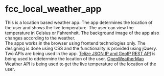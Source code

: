# fcc_local_weather_app
This is a location based weather app. The app determines the location of the user and shows the live temperature. The user can view the temperature in Celsius or Fahrenheit. The background image of the app also changes according to the weather.<br>
The apps works in the browser using frontend technologies only. The designing is done using CSS and the functionality is provided using jQuery.
Two APIs are being used in the app. <a href="http://www.telize.com/">Telize JSON IP and GeoIP REST API</a> is being used to ddetermine the location of the user. <a href="http://openweathermap.org/api">OpenWeatherMap Weather API</a> is being used to get the live temperature of the location of the user.
